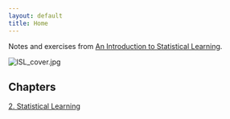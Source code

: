 ```yaml
---
layout: default
title: Home
---
```


Notes and exercises from 
[An Introduction to Statistical Learning](https://www-bcf.usc.edu/~gareth/ISL/).

<img src='{{site.baseurl}}/ISL_cover.jpg' alt='ISL_cover.jpg'></img>

## Chapters

[2. Statistical Learning]({{site.baseurl}}/ch02_statistical_learning)



